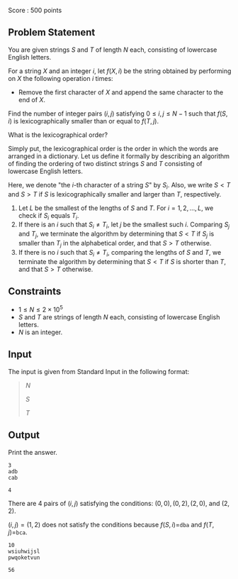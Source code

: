 Score : $500$ points

## Problem Statement

You are given strings $S$ and $T$ of length $N$ each, consisting of lowercase English letters.

For a string $X$ and an integer $i$, let $f(X,i)$ be the string obtained by performing on $X$ the following operation $i$ times:

- Remove the first character of $X$ and append the same character to the end of $X$.

Find the number of integer pairs $(i,j)$ satisfying $0 \le i,j \le N-1$ such that $f(S,i)$ is lexicographically smaller than or equal to $f(T,j)$.

What is the lexicographical order?

Simply put, the lexicographical order is the order in which the words are arranged in a dictionary.  Let us define it formally by describing an algorithm of finding the ordering of two distinct strings $S$ and $T$ consisting of lowercase English letters.

Here, we denote "the $i$-th character of a string $S$" by $S_i$.  Also, we write $S \lt T$ and $S \gt T$ if $S$ is lexicographically smaller and larger than $T$, respectively. 

1. Let $L$ be the smallest of the lengths of $S$ and $T$.  For $i=1,2,\dots,L$, we check if $S_i$ equals $T_i$.
2. If there is an $i$ such that $S_i \neq T_i$, let $j$ be the smallest such $i$.  Comparing $S_j$ and $T_j$, we terminate the algorithm by determining that $S \lt T$ if $S_j$ is smaller than $T_j$ in the alphabetical order, and that $S \gt T$ otherwise.
3. If there is no $i$ such that $S_i \neq T_i$, comparing the lengths of $S$ and $T$, we terminate the algorithm by determining that $S \lt T$ if $S$ is shorter than $T$, and that $S \gt T$ otherwise.

## Constraints

- $1 \le N \le 2 \times 10^5$
- $S$ and $T$ are strings of length $N$ each, consisting of lowercase English letters.
- $N$ is an integer.

## Input

The input is given from Standard Input in the following format:

> $N$
> 
> $S$
> 
> $T$

## Output

Print the answer.

```input1
3
adb
cab
```

```output1
4
```

There are $4$ pairs of $(i, j)$ satisfying the conditions: $(0,0),(0,2),(2,0)$, and $(2,2)$.

$(i,j)=(1,2)$ does not satisfy the conditions because $f(S,i)=$`dba` and $f(T,j)=$`bca`.

```input2
10
wsiuhwijsl
pwqoketvun
```

```output2
56
```